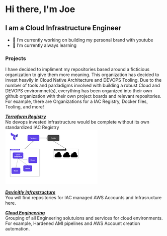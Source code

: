 # Hi there, I'm Joe

## I am a Cloud Infrastructure Engineer

- 🔭 I’m currently working on building my personal brand with youtube
- 🌱 I’m currently always learning

### Projects

I have decided to impliment my repositories based around a ficticious organization to give them more meaning.
This organization has decided to invest heavily in Cloud Native Architecture and DEVOPS Tooling.
Due to the number of tools and pardadigms involved with building a robust Cloud and DEVOPS environmnet(s), everything
has been organized into their own github organization with their own project boards and relevant repositories.
For example, there are Organizations for a IAC Registry, Docker files, Tooling, and more!

**_[Terraform Registry](https://github.com/terraform-aws-iac)_**  
No devops invested infrastructure would be complete without its own standardized IAC Registry  
![](https://raw.githubusercontent.com/joeterlecki/joeterlecki/master/img/terraform-modules-1.png)

**_[Devinitly Infrastructure](https://github.com/devinitly-infrastructure)_**  
You will find repositories for IAC managed AWS Accounts and Infrasructure here.

**_[Cloud Engineering](https://github.com/devinitly-infrastructure)_**  
Grouping of all Engineering solutuions and services for cloud environments.  
For example, Hardened AMI pipelines and AWS Account creation automation.
